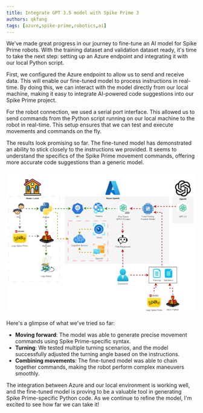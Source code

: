 ```yaml
---
title: Integrate GPT 3.5 model with Spike Prime 3
authors: qkfang
tags: [azure,spike-prime,robotics,ai]
---
```


We've made great progress in our journey to fine-tune an AI model for Spike Prime robots. With the training dataset and validation dataset ready, it's time to take the next step: setting up an Azure endpoint and integrating it with our local Python script.

First, we configured the Azure endpoint to allow us to send and receive data. This will enable our fine-tuned model to process instructions in real-time. By doing this, we can interact with the model directly from our local machine, making it easy to integrate AI-powered code suggestions into our Spike Prime project.

For the robot connection, we used a serial port interface. This allowed us to send commands from the Python script running on our local machine to the robot in real-time. This setup ensures that we can test and execute movements and commands on the fly.

The results look promising so far. The fine-tuned model has demonstrated an ability to stick closely to the instructions we provided. It seems to understand the specifics of the Spike Prime movement commands, offering more accurate code suggestions than a generic model.

![alt text](images/azure-fine-tune-python.png)

Here's a glimpse of what we've tried so far:

- **Moving forward**: The model was able to generate precise movement commands using Spike Prime-specific syntax.
- **Turning**: We tested multiple turning scenarios, and the model successfully adjusted the turning angle based on the instructions.
- **Combining movements**: The fine-tuned model was able to chain together commands, making the robot perform complex maneuvers smoothly.

The integration between Azure and our local environment is working well, and the fine-tuned model is proving to be a valuable tool in generating Spike Prime-specific Python code. As we continue to refine the model, I'm excited to see how far we can take it!
